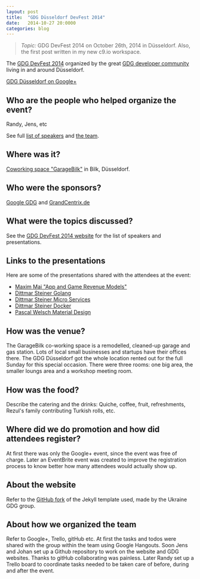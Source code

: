 ```yaml
---
layout: post
title:  "GDG Düsseldorf DevFest 2014"
date:   2014-10-27 20:0000
categories: blog
---
```


> *Topic:* GDG DevFest 2014 on October 26th, 2014 in Düsseldorf. Also, the first post written in my new c9.io workspace.

The [GDG DevFest 2014](http://www.gdg-dus.de/DevFest2014) organized by the great [GDG developer community](https://plus.google.com/u/0/107373371386267684213/) living in and around Düsseldorf.

[GDG Düsseldorf on Google+](https://plus.google.com/u/0/107373371386267684213/)

## Who are the people who helped organize the event?
Randy, Jens, etc

See full [list of speakers](http://www.gdg-dus.de/DevFest2014/speakers/) and [the team](http://www.gdg-dus.de/DevFest2014/team/).

## Where was it?
[Coworking space "GarageBilk"](https://garagebilk.de/) in Bilk, Düsseldorf.

## Who were the sponsors?
[Google GDG](https://developers.google.com/groups/) and [GrandCentrix.de](http://www.grandcentrix.net/)

## What were the topics discussed?
See the [GDG DevFest 2014 website](http://www.gdg-dus.de/DevFest2014/schedule/) for the list of speakers and presentations.

## Links to the presentations
Here are some of the presentations shared with the attendees at the event:

- [Maxim Mai "App and Game Revenue Models"](http://bit.ly/1xhhyX7)
- [Dittmar Steiner Golang](http://goo.gl/VJMx7X)
- [Dittmar Steiner Micro Services](http://goo.gl/YswIdl)
- [Dittmar Steiner Docker](http://goo.gl/wqnphG)
- [Pascal Welsch Material Design](https://docs.google.com/presentation/d/1qz3lEmxLc04qnq9e4nwAFxNJlV1Qg4pBfhUZs0rdt88/edit?usp=sharing)

## How was the venue?
The GarageBilk co-working space is a remodelled, cleaned-up garage and gas station. Lots of local small businesses and startups have their offices there.
The GDG Düsseldorf got the whole location rented out for the full Sunday for this special occasion. There were three rooms: one big area, the smaller loungs area and a workshop meeting room.

## How was the food?
Describe the catering and the drinks: Quiche, coffee, fruit, refreshments, Rezul's family contributing Turkish rolls, etc.

## Where did we do promotion and how did attendees register?
At first there was only the Google+ event, since the event was free of charge. Later an EventBrite event was created to improve the registration process to know better how many attendees would actually show up.

## About the website
Refer to the [GitHub fork](https://github.com/GDG-Dusseldorf/DevFest2014) of the Jekyll template used, made by the Ukraine GDG group.

## About how we organized the team
Refer to Google+, Trello, gitHub etc. At first the tasks and todos were shared with the group within the team using Google Hangouts. Soon Jens and Johan set up a Github repository to work on the website and GDG websites. Thanks to gitHub collaborating was painless. Later Randy set up a Trello board to coordinate tasks needed to be taken care of before, during and after the event.